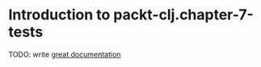 # Introduction to packt-clj.chapter-7-tests

TODO: write [great documentation](http://jacobian.org/writing/what-to-write/)
